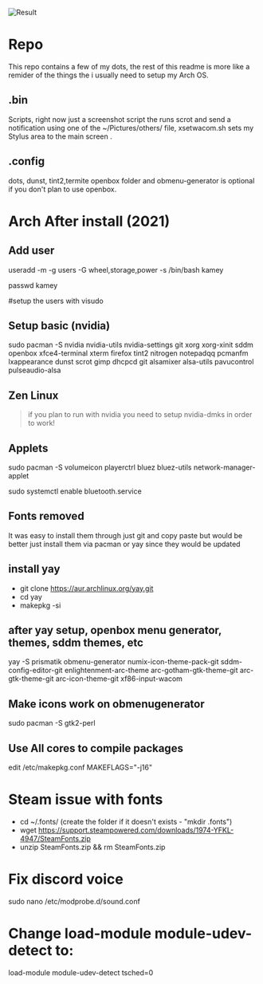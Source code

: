 
![Result](https://i.imgur.com/rxGK3t4.png)

# Repo
This repo contains a few of my dots, the rest of this readme is more like a remider of the things the i usually need to setup my Arch OS.

## .bin
Scripts, right now just a screenshot script the runs scrot and send a notification using one of the ~/Pictures/others/ file, xsetwacom.sh sets my Stylus area to the main screen .

## .config
dots, dunst, tint2,termite openbox folder and obmenu-generator is optional if you don't plan to use openbox.

# Arch After install (2021)

## Add user
useradd -m -g users -G wheel,storage,power -s /bin/bash kamey 

passwd kamey

#setup the users with visudo 

## Setup basic (nvidia)
sudo pacman -S nvidia nvidia-utils nvidia-settings git xorg xorg-xinit sddm openbox xfce4-terminal xterm firefox tint2 nitrogen notepadqq pcmanfm lxappearance dunst scrot gimp dhcpcd git alsamixer alsa-utils pavucontrol pulseaudio-alsa


## Zen Linux
>if you plan to run with nvidia you need to setup nvidia-dmks in order to work!



## Applets
sudo pacman -S volumeicon playerctrl bluez bluez-utils network-manager-applet

sudo systemctl enable bluetooth.service

## Fonts removed

It was easy to install them through just git and copy paste but would be better just install them via pacman or yay since they would be updated


## install yay 
- git clone https://aur.archlinux.org/yay.git
- cd yay
- makepkg -si

## after yay setup, openbox menu generator, themes, sddm themes, etc
yay -S prismatik obmenu-generator numix-icon-theme-pack-git sddm-config-editor-git enlightenment-arc-theme arc-gotham-gtk-theme-git arc-gtk-theme-git arc-icon-theme-git xf86-input-wacom

## Make icons work on obmenugenerator
sudo pacman -S gtk2-perl 

## Use All cores to compile packages
edit /etc/makepkg.conf
MAKEFLAGS="-j16"

# Steam issue with fonts

- cd ~/.fonts/ (create the folder if it doesn't exists - "mkdir .fonts")
- wget https://support.steampowered.com/downloads/1974-YFKL-4947/SteamFonts.zip
- unzip SteamFonts.zip && rm SteamFonts.zip  

# Fix discord voice

sudo nano /etc/modprobe.d/sound.conf

# Change load-module module-udev-detect to:

load-module module-udev-detect tsched=0
